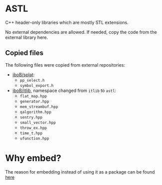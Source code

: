 # ASTL

C++ header-only libraries which are mostly STL extensions. 

No external dependencies are allowed. If needed, copy the code from the external library here.

## Copied files

The following files were copied from external repositories:

* [iboB/splat](https://github.com/iboB/itlib):
    * `pp_select.h`
    * `symbol_export.h`
* [iboB/itlib](https://github.com/iboB/itlib), namespace changed from `itlib` to `astl`:
    * `flat_map.hpp`
    * `generator.hpp`
    * `mem_streambuf.hpp`
    * `qalgorithm.hpp`
    * `sentry.hpp`
    * `small_vector.hpp`
    * `throw_ex.hpp`
    * `time_t.hpp`
    * `ufunction.hpp`

# Why embed?

The reason for embedding instead of using it as a package can be found [here](https://github.com/alpaca-core/ac-local/issues/177#issuecomment-2456690091)
